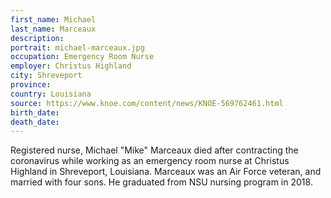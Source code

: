 ```yaml
---
first_name: Michael
last_name: Marceaux
description: 
portrait: michael-marceaux.jpg
occupation: Emergency Room Nurse
employer: Christus Highland
city: Shreveport
province: 
country: Louisiana
source: https://www.knoe.com/content/news/KNOE-569762461.html
birth_date: 
death_date: 
---
```


Registered nurse, Michael "Mike" Marceaux died after contracting the coronavirus while working as an emergency room nurse at Christus Highland in Shreveport, Louisiana. Marceaux was an Air Force veteran, and married with four sons. He graduated from NSU nursing program in 2018.